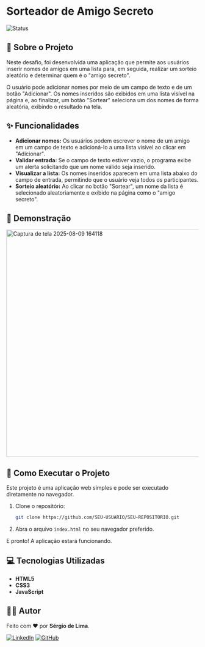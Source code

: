 # Sorteador de Amigo Secreto

![Status](https://img.shields.io/badge/status-concluído-brightgreen)

## 📝 Sobre o Projeto

Neste desafio, foi desenvolvida uma aplicação que permite aos usuários inserir nomes de amigos em uma lista para, em seguida, realizar um sorteio aleatório e determinar quem é o "amigo secreto".

O usuário pode adicionar nomes por meio de um campo de texto e de um botão "Adicionar". Os nomes inseridos são exibidos em uma lista visível na página e, ao finalizar, um botão "Sortear" seleciona um dos nomes de forma aleatória, exibindo o resultado na tela.

## ✨ Funcionalidades

*   **Adicionar nomes:** Os usuários podem escrever o nome de um amigo em um campo de texto e adicioná-lo a uma lista visível ao clicar em "Adicionar".
*   **Validar entrada:** Se o campo de texto estiver vazio, o programa exibe um alerta solicitando que um nome válido seja inserido.
*   **Visualizar a lista:** Os nomes inseridos aparecem em uma lista abaixo do campo de entrada, permitindo que o usuário veja todos os participantes.
*   **Sorteio aleatório:** Ao clicar no botão "Sortear", um nome da lista é selecionado aleatoriamente e exibido na página como o "amigo secreto".

## 📸 Demonstração

<!-- DICA: Grave um GIF ou tire um print da sua aplicação funcionando e adicione aqui! --> <img width="1317" height="594" alt="Captura de tela 2025-08-09 164118" src="https://github.com/user-attachments/assets/c1fe0ca0-393f-4829-a12e-81d8b1f07033" />

<!-- Para adicionar, arraste a imagem para esta caixa de texto ou use o seguinte formato: -->
<!-- ![Demo do Sorteador](./caminho/para/sua/imagem.gif) -->

## 🚀 Como Executar o Projeto

Este projeto é uma aplicação web simples e pode ser executado diretamente no navegador.

1.  Clone o repositório:
    ```bash
    git clone https://github.com/SEU-USUARIO/SEU-REPOSITORIO.git
    ```
2.  Abra o arquivo `index.html` no seu navegador preferido.

E pronto! A aplicação estará funcionando.

## 💻 Tecnologias Utilizadas

*   **HTML5**
*   **CSS3**
*   **JavaScript**

## 👨‍💻 Autor

Feito com ❤️ por **Sérgio de Lima**.

[![LinkedIn](https://img.shields.io/badge/linkedin-%230077B5.svg?style=for-the-badge&logo=linkedin&logoColor=white)](https://www.linkedin.com/in/sergiodlima/)
[![GitHub](https://img.shields.io/badge/github-%23121011.svg?style=for-the-badge&logo=github&logoColor=white)](https://github.com/SergiodLima)
